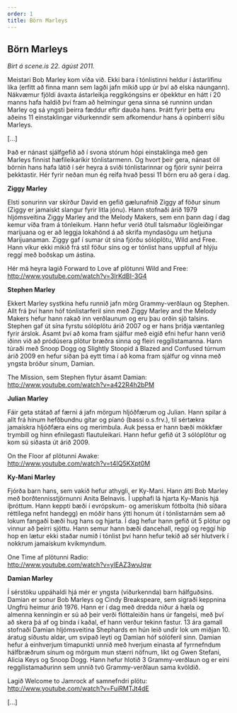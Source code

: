 ```yaml
---
order: 1
title: Börn Marleys
---
```


## Börn Marleys

*Birt á scene.is 22. ágúst 2011.*

Meistari Bob Marley kom víða við. Ekki bara í tónlistinni heldur í ástarlífinu líka (erfitt að finna mann sem lagði jafn mikið upp úr því að elska náungann). Nákvæmur fjöldi ávaxta ástarleikja reggíkóngsins er óþekktur en hátt í 20 manns hafa haldið því fram að helmingur gena sinna sé runninn undan Marley og sá yngsti þeirra fæddur eftir dauða hans. Þrátt fyrir þetta eru aðeins 11 einstaklingar viðurkenndir sem afkomendur hans á opinberri síðu Marleys.

[...]

Það er nánast sjálfgefið að í svona stórum hópi einstaklinga með gen Marleys finnist hæfileikaríkir tónlistarmenn. Og hvort þeir gera, nánast öll börnin hans hafa látið í sér heyra á sviði tónlistarinnar og fjórir synir þeirra þekktastir. Hér fyrir neðan mun ég reifa hvað þessi 11 börn eru að gera í dag.

**Ziggy Marley**

Elsti sonurinn var skírður David en gefið gælunafnið Ziggy af föður sínum (Ziggy er jamaískt slangur fyrir litla jónu). Hann stofnaði árið 1979 hljómsveitina Ziggy Marley and the Melody Makers, sem enn þann dag í dag kemur víða fram á tónleikum. Hann hefur verið ötull talsmaður lögleiðingar marijuana og er að leggja lokahönd á að skrifa myndasögu um hetjuna Marijuanaman. Ziggy gaf í sumar út sína fjórðu sólóplötu, Wild and Free. Hann víkur ekki mikið frá stíl föður síns og er tónlist hans uppfull af hlýju reggí með boðskap um ástina.

Hér má heyra lagið Forward to Love af plötunni Wild and Free:  
http://www.youtube.com/watch?v=3lrKdBI-3G4

**Stephen Marley**

Ekkert Marley systkina hefu runnið jafn mörg Grammy-verðlaun og Stephen. Allt frá því hann hóf tónlistarferil sinn með Ziggy Marley and the Melody Makers hefur hann rakað inn verðlaunum og eru þau orðin sjö talsins. Stephen gaf út sína fyrstu sólóplötu árið 2007 og er hans þriðja væntanleg fyrir árslok. Ásamt því að koma fram sjálfur með eigið efni hefur hann verið iðinn við að pródúsera plötur bræðra sinna og fleiri reggílistamanna. Hann túraði með Snoop Dogg og Slightly Stoopid á Blazed and Confused túrnum árið 2009 en hefur síðan þá eytt tíma í að koma fram sjálfur og vinna með yngsta bróður sínum, Damian.

The Mission, sem Stephen flytur ásamt Damian:  
http://www.youtube.com/watch?v=a422R4h2bPM

**Julian Marley**

Fáir geta státað af færni á jafn mörgum hljóðfærum og Julian. Hann spilar á allt frá hinum hefðbundnu gítar og píanó (bassi o.s.frv.), til sértækra jamaískra hljóðfæra eins og merimbula. Auk þessa er hann bæði mökkfær trymbill og hinn efnilegasti flautuleikari. Hann hefur gefið út 3 sólóplötur og kom sú síðasta út árið 2009.

On the Floor af plötunni Awake:  
http://www.youtube.com/watch?v=t4IQ5KXpt0M

**Ky-Mani Marley**

Fjórða barn hans, sem vakið hefur athygli, er Ky-Mani. Hann átti Bob Marley með borðtennisstjörnunni Anita Belnavis. Í upphafi lá hjarta Ky-Manis hjá íþróttum. Hann keppti bæði í evrópskum- og amerískum fótbolta (hið síðara réttilega nefnt handegg) en móðir hans ýtti honum út í tónlistarnám sem að lokum fangaði bæði hug hans og hjarta. Í dag hefur hann gefið út 5 plötur og vinnur að þeirri sjöttu. Hann semur hann bæði dancehall, reggí og reggí hip hop en lætur ekki staðar numið í tónlist því hann hefur tekið að sér hlutverk í nokkrum jamaískum kvikmyndum.

One Time af plötunni Radio:  
http://www.youtube.com/watch?v=ylEAZ3wvJqw

**Damian Marley**

Í sérstöku uppáhaldi hjá mér er yngsta (viðurkennda) barn hálfguðsins. Damian er sonur Bob Marleys og Cindy Breakspeare, sem sigraði keppnina Ungfrú heimur árið 1976. Hann er í dag með dredda niður á hæla og almenna kenningin er sú að þeir verði flóttaleiðin hans úr fangelsi, með því að skera þá af og binda í kaðal, ef hann verður tekinn fastur. 13 ára gamall stofnaði Damian hljómsveitina Shephards en hún leið undir lok um miðjan 10. áratug síðustu aldar, um svipað leyti og Damian hóf sólóferil sinn. Damian hefur á einhverjum tímapunkti unnið með hverjum einasta af fyrrnefndum hálfbræðrum sínum og mörgum mun stærri nöfnum, líkt og Gwen Stefani, Alicia Keys og Snoop Dogg. Hann hefur hlotið 3 Grammy-verðlaun og er eini reggílistamaðurinn sem unnið tvö Grammy-verðlaun sama kvöldið.

Lagið Welcome to Jamrock af samnefndri plötu:  
http://www.youtube.com/watch?v=FuiRMTJt4dE

[...]
